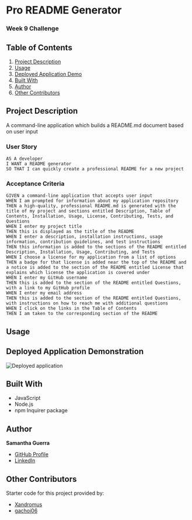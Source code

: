 # Pro README Generator
### Week 9 Challenge

## Table of Contents
1. [Project Description](#project-description)
2. [Usage](#usage)
3. [Deployed Application Demo](#deployed-application-demonstration)
4. [Built With](#built-with)
5. [Author](#author)
6. [Other Contributors](#other-contributors)

## Project Description
A command-line application which builds a README.md document based on user input
### User Story
```
AS A developer
I WANT a README generator
SO THAT I can quickly create a professional README for a new project
```
### Acceptance Criteria
```
GIVEN a command-line application that accepts user input
WHEN I am prompted for information about my application repository
THEN a high-quality, professional README.md is generated with the title of my project and sections entitled Description, Table of Contents, Installation, Usage, License, Contributing, Tests, and Questions
WHEN I enter my project title
THEN this is displayed as the title of the README
WHEN I enter a description, installation instructions, usage information, contribution guidelines, and test instructions
THEN this information is added to the sections of the README entitled Description, Installation, Usage, Contributing, and Tests
WHEN I choose a license for my application from a list of options
THEN a badge for that license is added near the top of the README and a notice is added to the section of the README entitled License that explains which license the application is covered under
WHEN I enter my GitHub username
THEN this is added to the section of the README entitled Questions, with a link to my GitHub profile
WHEN I enter my email address
THEN this is added to the section of the README entitled Questions, with instructions on how to reach me with additional questions
WHEN I click on the links in the Table of Contents
THEN I am taken to the corresponding section of the README
```
## Usage

## Deployed Application Demonstration
![Deployed application](#)

## Built With
* JavaScript
* Node.js
* npm Inquirer package

## Author
**Samantha Guerra**
- [GitHub Profile](https://github.com/Sam-Antics)
- [LinkedIn](https://www.linkedin.com/in/seguerra/)

## Other Contributors
Starter code for this project provided by:</br> 
- [Xandromus](https://github.com/Xandromus)
- [gachoi06](https://github.com/gachoi06)